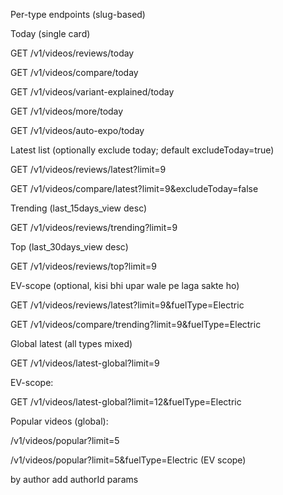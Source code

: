 Per-type endpoints (slug-based)

Today (single card)

GET /v1/videos/reviews/today

GET /v1/videos/compare/today

GET /v1/videos/variant-explained/today

GET /v1/videos/more/today

GET /v1/videos/auto-expo/today

Latest list (optionally exclude today; default excludeToday=true)

GET /v1/videos/reviews/latest?limit=9

GET /v1/videos/compare/latest?limit=9&excludeToday=false

Trending (last_15days_view desc)

GET /v1/videos/reviews/trending?limit=9

Top (last_30days_view desc)

GET /v1/videos/reviews/top?limit=9

EV-scope (optional, kisi bhi upar wale pe laga sakte ho)

GET /v1/videos/reviews/latest?limit=9&fuelType=Electric

GET /v1/videos/compare/trending?limit=9&fuelType=Electric

Global latest (all types mixed)

GET /v1/videos/latest-global?limit=9

EV-scope:

GET /v1/videos/latest-global?limit=12&fuelType=Electric

Popular videos (global):

/v1/videos/popular?limit=5

/v1/videos/popular?limit=5&fuelType=Electric (EV scope)

by author add authorId params